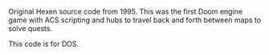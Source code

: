 Original Hexen source code from 1995. This was the first Doom engine game with ACS scripting and hubs to travel back and forth between maps to solve quests.

This code is for DOS.
